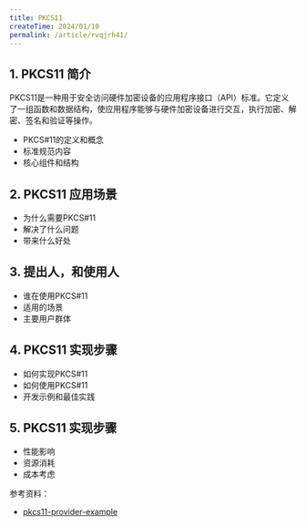 ```yaml
---
title: PKCS11 
createTime: 2024/01/10
permalink: /article/rvqjrh41/
---
```


## 1. PKCS11 简介
PKCS11是一种用于安全访问硬件加密设备的应用程序接口（API）标准。它定义了一组函数和数据结构，使应用程序能够与硬件加密设备进行交互，执行加密、解密、签名和验证等操作。
- PKCS#11的定义和概念
- 标准规范内容
- 核心组件和结构

## 2. PKCS11 应用场景   
- 为什么需要PKCS#11
- 解决了什么问题
- 带来什么好处
## 3. 提出人，和使用人
- 谁在使用PKCS#11
- 适用的场景
- 主要用户群体
## 4. PKCS11 实现步骤
- 如何实现PKCS#11
- 如何使用PKCS#11
- 开发示例和最佳实践
## 5. PKCS11 实现步骤
- 性能影响
- 资源消耗
- 成本考虑


参考资料：
- [pkcs11-provider-example](https://github.com/embetrix/pkcs11-provider-example)